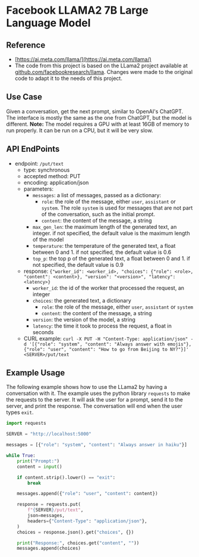 # Facebook LLAMA2 7B Large Language Model #

## Reference ##

- [https://ai.meta.com/llama/](https://ai.meta.com/llama/)
- The code from this project is based on the LLama2 project available at [github.com/facebookresearch/llama](https://github.com/facebookresearch/llama). Changes were made to the original code to adapt it to the needs of this project.

## Use Case ##

Given a conversation, get the next prompt, similar to OpenAI's ChatGPT. The interface is mostly the same as the one from ChatGPT, but the model is different.
**Note:** The model requires a GPU with at least 16GB of memory to run properly. It can be run on a CPU, but it will be very slow.

## API EndPoints ##

- endpoint: `/put/text`
    - type: synchronous
    - accepted method: PUT
    - encoding: application/json
    - parameters:
        - `messages`: a list of messages, passed as a dictionary:
            - `role`: the role of the message, either `user`, `assistant` or `system`. The role `system` is used for messages that are not part of the conversation, such as the initial prompt.
            - `content`: the content of the message, a string
        - `max_gen_len`: the maximum length of the generated text, an integer. if not specified, the default value is the maximum length of the model
        - `temperature`: the temperature of the generated text, a float between 0 and 1. if not specified, the default value is 0.6
        - `top_p`: the top p of the generated text, a float between 0 and 1. if not specified, the default value is 0.9
    - response: `{"worker_id": <worker_id>, "choices": {"role": <role>, "content": <content>}, "version": "<version>", "latency": <latency>}`
        - `worker_id`: the id of the worker that processed the request, an integer
        - `choices`: the generated text, a dictionary
            - `role`: the role of the message, either `user`, `assistant` or `system`
            - `content`: the content of the message, a string
        - `version`: the version of the model, a string
        - `latency`: the time it took to process the request, a float in seconds
    - CURL example: `curl -X PUT -H "Content-Type: application/json" -d '[{"role": "system", "content": "Always answer with emojis"}, {"role": "user", "content": "How to go from Beijing to NY?"}]' <SERVER>/put/text`

## Example Usage ##

The following example shows how to use the LLama2 by having a conversation with it. The example uses the python library `requests` to make the requests to the server. It will ask the user for a prompt, send it to the server, and print the response. The conversation will end when the user types `exit`.

```python
import requests

SERVER = "http://localhost:5000"

messages = [{"role": "system", "content": "Always answer in haiku"}]

while True:
    print("Prompt:")
    content = input()

    if content.strip().lower() == "exit":
        break

    messages.append({"role": "user", "content": content})

    response = requests.put(
        f"{SERVER}/put/text",
        json=messages,
        headers={"Content-Type": "application/json"},
    )
    choices = response.json().get("choices", {})

    print("Response:", choices.get("content", ""))
    messages.append(choices)
```
